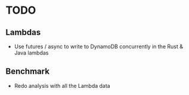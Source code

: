 # TODO

## Lambdas

- Use futures / async to write to DynamoDB concurrently in the Rust & Java lambdas

## Benchmark

- Redo analysis with all the Lambda data
